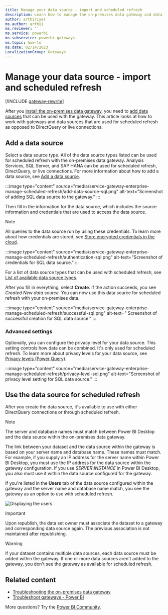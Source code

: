 ```yaml
---
title: Manage your data source - import and scheduled refresh
description: Learn how to manage the on-premises data gateway and data sources that belong to that gateway for data sources that can be used with import and scheduled refresh.
author: arthiriyer
ms.author: arthii
ms.reviewer: ''
ms.service: powerbi
ms.subservice: powerbi-gateways
ms.topic: how-to
ms.date: 02/14/2023
LocalizationGroup: Gateways
---
```


# Manage your data source - import and scheduled refresh

[!INCLUDE [gateway-rewrite](../includes/gateway-rewrite.md)]

After you [install the on-premises data gateway](/data-integration/gateway/service-gateway-install), you need to [add data sources](service-gateway-data-sources.md#add-a-data-source) that can be used with the gateway. This article looks at how to work with gateways and data sources that are used for scheduled refresh as opposed to DirectQuery or live connections.

## Add a data source

Select a data source type. All of the data source types listed can be used for scheduled refresh with the on-premises data gateway. Analysis Services, SQL Server, and SAP HANA can be used for scheduled refresh, DirectQuery, or live connections. For more information about how to add a data source, see [Add a data source](service-gateway-data-sources.md#add-a-data-source).

:::image type="content" source="media/service-gateway-enterprise-manage-scheduled-refresh/add-data-source-sql.png" alt-text="Screenshot of adding SQL data source to the gateway." :::

Then fill in the information for the data source, which includes the source information and credentials that are used to access the data source.

> [!NOTE]
> All queries to the data source run by using these credentials. To learn more about how credentials are stored, see [Store encrypted credentials in the cloud](service-gateway-data-sources.md#store-encrypted-credentials-in-the-cloud).

:::image type="content" source="media/service-gateway-enterprise-manage-scheduled-refresh/authentication-sql.png" alt-text="Screenshot of credentials for SQL data source." :::

For a list of data source types that can be used with scheduled refresh, see [List of available data source types](service-gateway-data-sources.md#list-of-available-data-source-types).

After you fill in everything, select **Create**. If the action succeeds, you see *Created New data source.* You can now use this data source for scheduled refresh with your on-premises data.

:::image type="content" source="media/service-gateway-enterprise-manage-scheduled-refresh/successful-sql.png" alt-text=" Screenshot of successful creation for SQL data source." :::

### Advanced settings

Optionally, you can configure the privacy level for your data source. This setting controls how data can be combined. It's only used for scheduled refresh. To learn more about privacy levels for your data source, see [Privacy levels (Power Query)](https://support.office.com/article/Privacy-levels-Power-Query-CC3EDE4D-359E-4B28-BC72-9BEE7900B540).

:::image type="content" source="media/service-gateway-enterprise-manage-scheduled-refresh/privacy-level-sql.png" alt-text="Screenshot of privacy level setting for SQL data source." :::

## Use the data source for scheduled refresh

After you create the data source, it's available to use with either DirectQuery connections or through scheduled refresh.

> [!NOTE]
> The server and database names must match between Power BI Desktop and the data source within the on-premises data gateway.

The link between your dataset and the data source within the gateway is based on your server name and database name. These names must match. For example, if you supply an IP address for the server name within Power BI Desktop, you must use the IP address for the data source within the gateway configuration. If you use *SERVER\INSTANCE* in Power BI Desktop, you also must use it within the data source configured for the gateway.

If you're listed in the **Users** tab of the data source configured within the gateway and the server name and database name match, you see the gateway as an option to use with scheduled refresh.

![Displaying the users](media/service-gateway-enterprise-manage-scheduled-refresh/powerbi-gateway-enterprise-schedule-refresh.png)

> [!IMPORTANT]
> Upon republish, the data set owner must associate the dataset to a gateway and corresponding data source again. The previous association is not maintained after republishing.

> [!WARNING]
> If your dataset contains multiple data sources, each data source must be added within the gateway. If one or more data sources aren't added to the gateway, you don't see the gateway as available for scheduled refresh.

## Related content

* [Troubleshooting the on-premises data gateway](/data-integration/gateway/service-gateway-tshoot)
* [Troubleshoot gateways - Power BI](service-gateway-onprem-tshoot.md)

More questions? Try the [Power BI Community](https://community.powerbi.com/).
